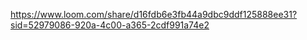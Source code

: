 https://www.loom.com/share/d16fdb6e3fb44a9dbc9ddf125888ee31?sid=52979086-920a-4c00-a365-2cdf991a74e2
